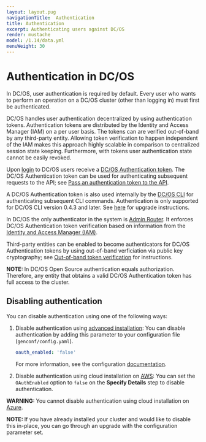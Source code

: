 ```yaml
---
layout: layout.pug
navigationTitle:  Authentication
title: Authentication
excerpt: Authenticating users against DC/OS
render: mustache
model: /1.14/data.yml
menuWeight: 30
---
```


<!-- The source repository for this topic is https://github.com/dcos/dcos-docs-site -->

# Authentication in DC/OS

In DC/OS, user authentication is required by default. Every user who wants to perform an operation on a DC/OS cluster (other than logging in) must first be authenticated.

DC/OS handles user authentication decentralized by using authentication tokens. Authentication tokens are distributed by the Identity and Access Manager (IAM) on a per user basis. The tokens can are verified out-of-band by any third-party entity. Allowing token verification to happen independent of the IAM makes this approach highly scalable in comparison to centralized session state keeping. Furthermore, with tokens user authentication state cannot be easily revoked.

Upon [login](/mesosphere/dcos/1.14/security/oss/login/) to DC/OS users receive a [DC/OS Authentication token](/mesosphere/dcos/1.14/security/oss/authentication/authentication-token). The DC/OS Authentication token can be used for authenticating subsequent requests to the API; see [Pass an authentication token to the API](/mesosphere/dcos/1.14/security/oss/authentication/authentication-token/#pass-an-authentication-token-to-the-api).

A DC/OS Authentication token is also used internally by the [DC/OS CLI](/mesosphere/dcos/1.14/cli/) for authenticating subsequent CLI commands. Authentication is only supported for DC/OS CLI version 0.4.3 and later. See [here](/mesosphere/dcos/1.14/cli/update/) for upgrade instructions.

In DC/OS the only authenticator in the system is [Admin Router](/mesosphere/dcos/1.14/overview/architecture/components/#admin-router). It enforces DC/OS Authentication token verification based on information from the [Identity and Access Manager (IAM)](/mesosphere/dcos/1.14/overview/architecture/components/#dcos-iam).

Third-party entities can be enabled to become authenticators for DC/OS Authentication tokens by using out-of-band verficiation via public key cryptography; see [Out-of-band token verification](/mesosphere/dcos/1.14/security/oss/authentication/out-of-band-verification/) for instructions.

<p class="message--note"><strong>NOTE: </strong>In DC/OS Open Source authentication equals authorization. Therefore, any entity that obtains a valid DC/OS Authentication token has full access to the cluster.</p>

## Disabling authentication

You can disable authentication using one of the following ways:
1. Disable authentication using [advanced installation](/mesosphere/dcos/1.14/installing/production/deploying-dcos/installation/): You can disable authentication by adding this parameter to your configuration file (`genconf/config.yaml`).

    ```yaml
    oauth_enabled: 'false'
    ```
    For more information, see the configuration [documentation](/mesosphere/dcos/1.14/installing/production/advanced-configuration/configuration-reference/).

2. Disable authentication using cloud installation on [AWS](/mesosphere/dcos/1.14/installing/oss/cloud/aws/): You can set the `OAuthEnabled` option to `false` on the **Specify Details** step to disable authentication.

<p class="message--warning"><strong>WARNING: </strong>You cannot disable authentication using cloud installation on <a href ="/1.14/installing/evaluation/azure/">Azure</a>.</p>

<p class="message--note"><strong>NOTE: </strong>If you have already installed your cluster and would like to disable this in-place, you can go through an upgrade with the configuration parameter set.</p>
